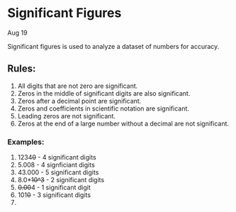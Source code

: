 # Significant Figures
Aug 19

Significant figures is used to analyze a dataset of numbers for accuracy.

## Rules:
1. All digits that are not zero are significant.
2. Zeros in the middle of significant digits are also significant.
3. Zeros after a decimal point are significant.
4. Zeros and coefficients in scientific notation are significant.
5. Leading zeros are not significant.
6. Zeros at the end of a large number without a decimal are not significant.

### Examples:
1. 1234~~0~~ - 4 significant digits
2. 5.008 - 4 signficiant digits
3. 43.000 - 5 significant digits
4. 8.0*~~10^3~~ - 2 significant digits
5. ~~0.00~~4 -  1 significant digit
6. 101~~0~~ - 3 significant digits
7. 
<!--stackedit_data:
eyJoaXN0b3J5IjpbMTQ1NTc5MzA5MiwxMzcwNjE1MzUzLC0zMz
MyMDQ3MDQsLTQ0NTYxNjAwMiwxNTg4MTgzODkwLDIxMDY1NTQx
NjRdfQ==
-->